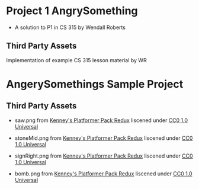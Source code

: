 
# Project 1 AngrySomething 
- A solution to P1 in CS 315 by Wendall Roberts

## Third Party Assets

Implementation of example CS 315 lesson material by WR

# AngerySomethings Sample Project

## Third Party Assets

- saw.png from [Kenney's Platformer Pack Redux](https://www.kenney.nl/assets/platformer-pack-redux) liscened under [CC0 1.0 Universal](http://creativecommons.org/publicdomain/zero/1.0/)

- stoneMid.png from [Kenney's Platformer Pack Redux](https://www.kenney.nl/assets/platformer-pack-redux) liscened under [CC0 1.0 Universal](http://creativecommons.org/publicdomain/zero/1.0/)

- signRight.png from [Kenney's Platformer Pack Redux](https://www.kenney.nl/assets/platformer-pack-redux) liscened under [CC0 1.0 Universal](http://creativecommons.org/publicdomain/zero/1.0/)

- bomb.png from [Kenney's Platformer Pack Redux](https://www.kenney.nl/assets/platformer-pack-redux) liscened under [CC0 1.0 Universal](http://creativecommons.org/publicdomain/zero/1.0/)